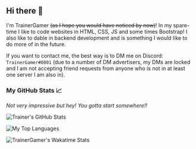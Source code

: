 ## Hi there 👋

I'm TrainerGamer ~~(as I hope you would have noticed by now)~~! In my spare-time I like to code websites in HTML, CSS, JS and some times Bootstrap! I also like to dable in backend development and is something I would like to do more of in the future. 

If you want to contact me, the best way is to DM me on Discord: `TrainerGamer#0001` (due to a number of DM advertisers, my DMs are locked and I am not accepting friend requests from anyone who is not in at least one server I am also in).


### My GitHub Stats :chart_with_upwards_trend: 
*Not very impressive but hey! You gotta start somewhere!!*

![Trainer's GitHub Stats](https://github-readme-stats.vercel.app/api?username=TrainerGamer&count_private=true&show_icons=true&theme=algolia)

![My Top Languages](https://github-readme-stats.vercel.app/api/top-langs/?username=TrainerGamer)

![TrainerGamer's Wakatime Stats](https://github-readme-stats.vercel.app/api/wakatime?username=TrainerGamer)
